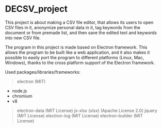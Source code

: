 ﻿# DECSV_project

This project is about making a CSV file editor, that
allows its users to open CSV files in it, anonymize personal
data in it, tag keywords from the document or from premade
list, and then save the edited text and keywords into new CSV file.

The program in this project is made based on Electron framework. This
allows the program to be built like a web application, and it also makes
it possible to easily port the program to different platforms
(Linux, Mac, Windows), thanks to the cross platform support of the
Electron framework.

Used packages/libraries/frameworks:
> electron (MIT)
   - node.js
   - chromium
   - v8
> electron-data (MIT License)
> js-xlsx (xlsx) (Apache License 2.0)
> jquery (MIT License)
> electron-log (MIT License)
> electron-builder (MIT License)